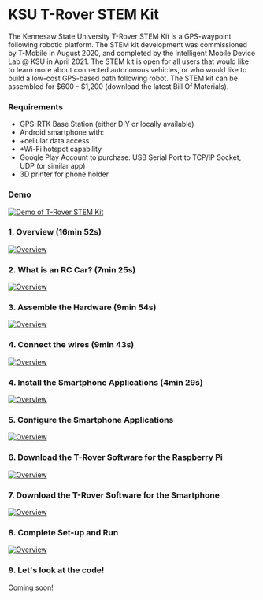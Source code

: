 # KSU T-Rover STEM Kit
The Kennesaw State University T-Rover STEM Kit is a GPS-waypoint following robotic platform. The STEM kit development was commissioned by T-Mobile in August 2020, and completed by the Intelligent Mobile Device Lab @ KSU in April 2021. The STEM kit is open for all users that would like to learn more about connected autononous vehicles, or who would like to build a low-cost GPS-based path following robot. The STEM kit can be assembled for $600 - $1,200 (download the latest Bill Of Materials).

### Requirements

- GPS-RTK Base Station (either DIY or locally available)
- Android smartphone with:
- +cellular data access
- +Wi-Fi hotspot capability
- Google Play Account to purchase: USB Serial Port to TCP/IP Socket, UDP (or similar app)
- 3D printer for phone holder

### Demo
[![Demo of T-Rover STEM Kit](https://img.youtube.com/vi/pe_i8sYa-b4/0.jpg)](https://www.youtube.com/watch?v=pe_i8sYa-b4)

### 1. Overview (16min 52s)
[![Overview](https://img.youtube.com/vi/_4G7kx00GRg/0.jpg)](https://www.youtube.com/watch?v=_4G7kx00GRg)

### 2. What is an RC Car? (7min 25s)
[![Overview](https://img.youtube.com/vi/3E3yw0uLiEo/0.jpg)](https://youtu.be/3E3yw0uLiEo)

### 3. Assemble the Hardware (9min 54s)
[![Overview](https://img.youtube.com/vi/J7VxdJcCk_8/0.jpg)](https://youtu.be/J7VxdJcCk_8)

### 4. Connect the wires (9min 43s)
[![Overview](https://img.youtube.com/vi/TSlO1fpPtFM/0.jpg)](https://youtu.be/TSlO1fpPtFM)

### 4. Install the Smartphone Applications (4min 29s)
[![Overview](https://img.youtube.com/vi/jlRXvmmnXFA/0.jpg)](https://youtu.be/jlRXvmmnXFA)

### 5. Configure the Smartphone Applications
[![Overview](https://img.youtube.com/vi/ZOzkt4XN9UU/0.jpg)](https://youtu.be/ZOzkt4XN9UU)

### 6. Download the T-Rover Software for the Raspberry Pi 
[![Overview](https://img.youtube.com/vi/nnpY1QsAnOA/0.jpg)](https://youtu.be/nnpY1QsAnOA)

### 7. Download the T-Rover Software for the Smartphone
[![Overview](https://img.youtube.com/vi/BZG-XSyis3I/0.jpg)](https://youtu.be/BZG-XSyis3I)

### 8. Complete Set-up and Run
[![Overview](https://img.youtube.com/vi/sFuXW1yHLgs/0.jpg)](https://youtu.be/sFuXW1yHLgs)

### 9. Let's look at the code!
Coming soon!
